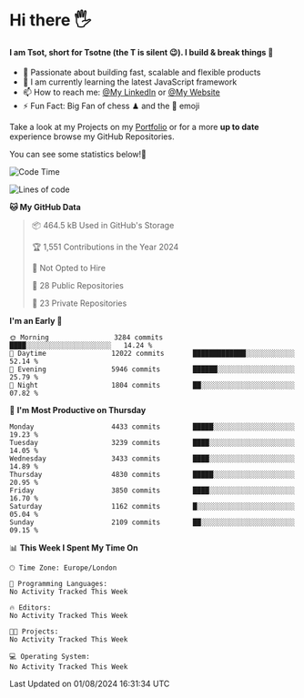 # Hi there :raised_hand_with_fingers_splayed:
#### I am Tsot, short for Tsotne (the T is silent :wink:). I build & break things :space_invader:
- :telescope: Passionate about building fast, scalable and flexible products
- :seedling: I am currently learning the latest JavaScript framework 
- :mailbox: How to reach me: [@My LinkedIn](https://www.linkedin.com/in/tsotne-gvadzabia/) or [@My Website](https://tsotne.co.uk/contact)
- :zap: Fun Fact: Big Fan of chess ♟ and the 👾 emoji

Take a look at my Projects on my [Portfolio](https://tsotne.co.uk/) or for a more **up to date** experience browse my GitHub Repositories.

You can see some statistics below!:space_invader:
<!--START_SECTION:waka-->
![Code Time](http://img.shields.io/badge/Code%20Time-761%20hrs%202%20mins-blue)

![Lines of code](https://img.shields.io/badge/From%20Hello%20World%20I%27ve%20Written-9.0%20million%20lines%20of%20code-blue)

**🐱 My GitHub Data** 

> 📦 464.5 kB Used in GitHub's Storage 
 > 
> 🏆 1,551 Contributions in the Year 2024
 > 
> 🚫 Not Opted to Hire
 > 
> 📜 28 Public Repositories 
 > 
> 🔑 23 Private Repositories 
 > 
**I'm an Early 🐤** 

```text
🌞 Morning                3284 commits        ████░░░░░░░░░░░░░░░░░░░░░   14.24 % 
🌆 Daytime                12022 commits       █████████████░░░░░░░░░░░░   52.14 % 
🌃 Evening                5946 commits        ██████░░░░░░░░░░░░░░░░░░░   25.79 % 
🌙 Night                  1804 commits        ██░░░░░░░░░░░░░░░░░░░░░░░   07.82 % 
```
📅 **I'm Most Productive on Thursday** 

```text
Monday                   4433 commits        █████░░░░░░░░░░░░░░░░░░░░   19.23 % 
Tuesday                  3239 commits        ████░░░░░░░░░░░░░░░░░░░░░   14.05 % 
Wednesday                3433 commits        ████░░░░░░░░░░░░░░░░░░░░░   14.89 % 
Thursday                 4830 commits        █████░░░░░░░░░░░░░░░░░░░░   20.95 % 
Friday                   3850 commits        ████░░░░░░░░░░░░░░░░░░░░░   16.70 % 
Saturday                 1162 commits        █░░░░░░░░░░░░░░░░░░░░░░░░   05.04 % 
Sunday                   2109 commits        ██░░░░░░░░░░░░░░░░░░░░░░░   09.15 % 
```


📊 **This Week I Spent My Time On** 

```text
🕑︎ Time Zone: Europe/London

💬 Programming Languages: 
No Activity Tracked This Week

🔥 Editors: 
No Activity Tracked This Week

🐱‍💻 Projects: 
No Activity Tracked This Week

💻 Operating System: 
No Activity Tracked This Week
```


 Last Updated on 01/08/2024 16:31:34 UTC
<!--END_SECTION:waka-->
